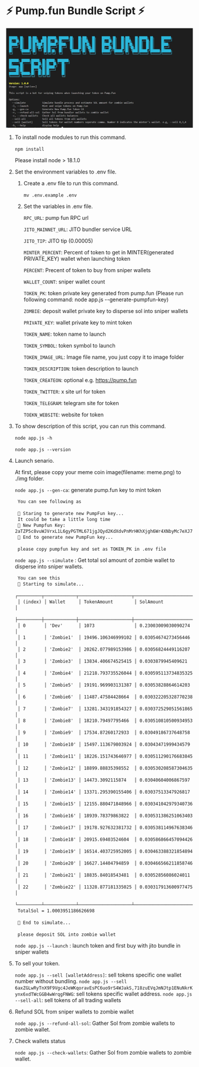 # ⚡ Pump.fun Bundle Script ⚡

<img src="screen_shot.jpg"/>

1. To install node modules to run this command.

    `npm install`

    Please install node > 18.1.0

2. Set the environment variables to .env file.

    1) Create a .env file to run this command.
        
        `mv .env.example .env`

    2) Set the variables in .env file.

        `RPC_URL`: pump fun RPC url

        `JITO_MAINNET_URL`: JITO bundler service URL

        `JITO_TIP`: JITO tip (0.00005)

        `MINTER_PERCENT`: Percent of token to get in MINTER(generated PRIVATE_KEY) wallet when launching token

        `PERCENT`: Precent of token to buy from sniper wallets

        `WALLET_COUNT`: sniper wallet count

        `TOKEN_PK`: token private key generated from pump.fun (Please run following command: node app.js --generate-pumpfun-key)

        `ZOMBIE`: deposit wallet private key to disperse sol into sniper wallets

        `PRIVATE_KEY`: wallet private key to mint token

        `TOKEN_NAME`: token name to launch

        `TOKEN_SYMBOL`: token symbol to launch

        `TOKEN_IMAGE_URL`: Image file name, you just copy it to image folder

        `TOKEN_DESCRIPTION`: token description to launch

        `TOKEN_CREATEON`: optional e.g. https://pump.fun

        `TOKEN_TWITTER`: x site url for token

        `TOKEN_TELEGRAM`: telegram site for token

        `TOEKN_WEBSITE`: website for token

3. To show description of this script, you can run this command.

    `node app.js -h`

    `node app.js --version`

4. Launch senario.

    At first, please copy your meme coin image(filename: meme.png) to ./img folder.

    `node app.js --gen-ca`: generate pump.fun key to mint token
    
        You can see following as
        
        🚀 Staring to generate new PumpFun key...
        It could be take a little long time
        🔑 New Pumpfun Key:  2aTZP5c8vuWJVrxL1L6gyPGTML671jgJQyd2KdXdvPnMrHKhXjgh6Wr4XNbyMc7eXJ7tANHK5kLcpnfD5WK7qg
        🚩 End to generate new PumpFun key...

        please copy pumpfun key and set as TOKEN_PK in .env file

    `node app.js --simulate` : Get total sol amount of zombie wallet to disperse into sniper wallets.

        You can see this
        🚀 Starting to simulate...
        ┌─────────┬────────────┬────────────────────┬──────────────────────┐
        │ (index) │ Wallet     │ TokenAmount        │ SolAmount            │
        ├─────────┼────────────┼────────────────────┼──────────────────────┤
        │ 0       │ 'Dev'      │ 1073               │ 0.23003009030090274  │
        │ 1       │ 'Zombie1'  │ 19496.106346999102 │ 0.03054674273456446  │
        │ 2       │ 'Zombie2'  │ 20262.077989153986 │ 0.03056824449116207  │
        │ 3       │ 'Zombie3'  │ 13834.406674525415 │ 0.0303879945409621   │
        │ 4       │ 'Zombie4'  │ 21218.793735526044 │ 0.030595113734835325 │
        │ 5       │ 'Zombie5'  │ 19191.969903131387 │ 0.03053828864614203  │
        │ 6       │ 'Zombie6'  │ 11487.47584428664  │ 0.030322205328770238 │
        │ 7       │ 'Zombie7'  │ 13281.343191854327 │ 0.030372529051561865 │
        │ 8       │ 'Zombie8'  │ 18210.79497795466  │ 0.030510810500934953 │
        │ 9       │ 'Zombie9'  │ 17534.87260172933  │ 0.03049186737648758  │
        │ 10      │ 'Zombie10' │ 15497.113679803924 │ 0.03043471999434579  │
        │ 11      │ 'Zombie11' │ 18226.151743646977 │ 0.030511290176683845 │
        │ 12      │ 'Zombie12' │ 18899.88835398552  │ 0.030530208587304635 │
        │ 13      │ 'Zombie13' │ 14473.3092115874   │ 0.03040604006867597  │
        │ 14      │ 'Zombie14' │ 13371.295390155406 │ 0.03037513347926817  │
        │ 15      │ 'Zombie15' │ 12155.880471848966 │ 0.030341042979340736 │
        │ 16      │ 'Zombie16' │ 18939.78379863822  │ 0.030531386251063403 │
        │ 17      │ 'Zombie17' │ 19178.927632381732 │ 0.030538114967638346 │
        │ 18      │ 'Zombie18' │ 20915.69403524604  │ 0.030586866457094426 │
        │ 19      │ 'Zombie19' │ 16514.403725952005 │ 0.030463388321854894 │
        │ 20      │ 'Zombie20' │ 16627.14404794859  │ 0.030466566211858746 │
        │ 21      │ 'Zombie21' │ 18835.84018543481  │ 0.03052856086024011  │
        │ 22      │ 'Zombie22' │ 11328.877181335025 │ 0.030317913600977475 │
        └─────────┴────────────┴────────────────────┴──────────────────────┘
        TotalSol = 1.0003951186626698
        
        🚩 End to simulate...
        
        please deposit SOL into zombie wallet

    `node app.js --launch` : launch token and first buy with jito bundle in sniper wallets

5. To sell your token.

    `node app.js --sell [walletAddress]`: sell tokens specific one wallet number without bundling.
    `node app.js --sell 6axZGLwRyTnX9F9Vgc4JeWKqoravEsPC6uo9rS4WJakS,718zuEVqJmNJtp1ENuNkrKynx6xdTWcGGB4wWrqgFNWG`: sell tokens specific wallet address.
    `node app.js --sell-all`: sell tokens of all trading wallets
    
6. Refund SOL from sniper wallets to zombie wallet

    `node app.js --refund-all-sol`: Gather Sol from zombie wallets to zombie wallet.

7. Check wallets status

    `node app.js --check-wallets`: Gather Sol from zombie wallets to zombie wallet.